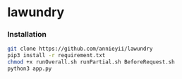 # lawundry

### Installation

```bash
git clone https://github.com/annieyii/lawundry
pip3 install -r requirement.txt
chmod +x runOverall.sh runPartial.sh BeforeRequest.sh
python3 app.py
```